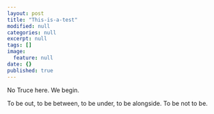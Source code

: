 ```yaml
---
layout: post
title: "This-is-a-test"
modified: null
categories: null
excerpt: null
tags: []
image: 
  feature: null
date: {}
published: true
---
```


No Truce here. We begin. 

To be out, to be between, to be under, to be alongside. To be not to be.